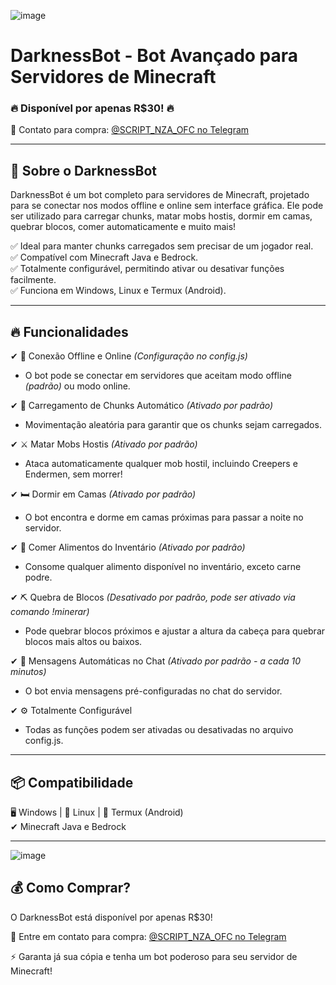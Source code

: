  ![image](https://github.com/user-attachments/assets/088d6e95-49f6-4801-87d0-5c2808381905)


# DarknessBot - Bot Avançado para Servidores de Minecraft  

### 🔥 Disponível por apenas R$30! 🔥  
📩 Contato para compra: [@SCRIPT_NZA_OFC no Telegram](https://t.me/SCRIPT_NZA_OFC)  

---

## 📌 Sobre o DarknessBot  
DarknessBot é um bot completo para servidores de Minecraft, projetado para se conectar nos modos offline e online sem interface gráfica. Ele pode ser utilizado para carregar chunks, matar mobs hostis, dormir em camas, quebrar blocos, comer automaticamente e muito mais!  

✅ Ideal para manter chunks carregados sem precisar de um jogador real.  
✅ Compatível com Minecraft Java e Bedrock.  
✅ Totalmente configurável, permitindo ativar ou desativar funções facilmente.  
✅ Funciona em Windows, Linux e Termux (Android).  

---

## 🔥 Funcionalidades  

✔ 💾 Conexão Offline e Online *(Configuração no config.js)*  
- O bot pode se conectar em servidores que aceitam modo offline *(padrão)* ou modo online.  

✔ 🎯 Carregamento de Chunks Automático *(Ativado por padrão)*  
- Movimentação aleatória para garantir que os chunks sejam carregados.  

✔ ⚔️ Matar Mobs Hostis *(Ativado por padrão)*  
- Ataca automaticamente qualquer mob hostil, incluindo Creepers e Endermen, sem morrer!  

✔ 🛏️ Dormir em Camas *(Ativado por padrão)*  
- O bot encontra e dorme em camas próximas para passar a noite no servidor.  

✔ 🍖 Comer Alimentos do Inventário *(Ativado por padrão)*  
- Consome qualquer alimento disponível no inventário, exceto carne podre.  

✔ ⛏️ Quebra de Blocos *(Desativado por padrão, pode ser ativado via comando !minerar)*  
- Pode quebrar blocos próximos e ajustar a altura da cabeça para quebrar blocos mais altos ou baixos.  

✔ 📢 Mensagens Automáticas no Chat *(Ativado por padrão - a cada 10 minutos)*  
- O bot envia mensagens pré-configuradas no chat do servidor.  

✔ ⚙️ Totalmente Configurável  
- Todas as funções podem ser ativadas ou desativadas no arquivo config.js.  

---

## 📦 Compatibilidade  
🖥️ Windows | 🐧 Linux | 📱 Termux (Android)  
✔ Minecraft Java e Bedrock  

---
![image](https://github.com/user-attachments/assets/6258e758-96e2-4c04-9b31-89971368b683)

## 💰 Como Comprar?  
O DarknessBot está disponível por apenas R$30!  

📲 Entre em contato para compra: [@SCRIPT_NZA_OFC no Telegram](https://t.me/SCRIPT_NZA_OFC)  

⚡ Garanta já sua cópia e tenha um bot poderoso para seu servidor de Minecraft!
